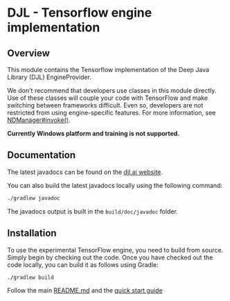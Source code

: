 # DJL - Tensorflow engine implementation

## Overview

This module contains the Tensorflow implementation of the Deep Java Library (DJL) EngineProvider.

We don't recommend that developers use classes in this module directly. Use of these classes will couple your code with TensorFlow and make switching between frameworks difficult. Even so, developers are not restricted from using engine-specific features. For more information, see [NDManager#invoke()](https://javadoc.io/static/ai.djl/api/0.6.0/ai/djl/ndarray/NDManager.html#invoke-java.lang.String-ai.djl.ndarray.NDList-ai.djl.ndarray.NDList-ai.djl.util.PairList-).

**Currently Windows platform and training is not supported.**

## Documentation

The latest javadocs can be found on the [djl.ai website](https://javadoc.io/doc/ai.djl.tensorflow/tensorflow-engine/latest/index.html).

You can also build the latest javadocs locally using the following command:

```sh
./gradlew javadoc
```
The javadocs output is built in the `build/doc/javadoc` folder.

## Installation

To use the experimental TensorFlow engine, you need to build from source. 
Simply begin by checking out the code.
Once you have checked out the code locally, you can build it as follows using Gradle:

```sh
./gradlew build
```

Follow the main [README.md](../../README.md) and the [quick start guide](../../docs/quick_start.md)
